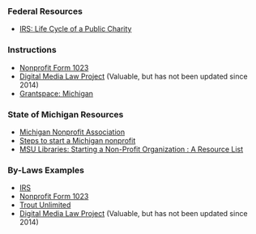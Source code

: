 ### Federal Resources

* [IRS: Life Cycle of a Public Charity](https://www.irs.gov/charities-non-profits/charitable-organizations/life-cycle-of-a-public-charity)

### Instructions

* [Nonprofit Form 1023](http://form1023.org/how-to-draft-nonprofit-bylaws-with-examples)
* [Digital Media Law Project](http://www.dmlp.org/legal-guide/bylaws-nonprofit-corporations)
  \(Valuable, but has not been updated since 2014\)
* [Grantspace: Michigan](http://grantspace.org/tools/nonprofit-startup-resources-by-state/michigan)

### State of Michigan Resources

* [Michigan Nonprofit Association](https://www.mnaonline.org/)
* [Steps to start a Michigan nonprofit](https://www.kpl.gov/uploadedFiles/One_Place/MNA-Starting-a-Nonprofit%281%29.pdf)
* [MSU Libraries: Starting a Non-Profit Organization : A Resource List](http://staff.lib.msu.edu/harris23/grants/znpbib.htm)

### By-Laws Examples

* [IRS](https://www.irs.gov/charities-non-profits/other-non-profits/exempt-organization-bylaws)
* [Nonprofit Form 1023](http://form1023.org/how-to-draft-nonprofit-bylaws-with-examples)
* [Trout Unlimited](http://www.tu.org/sites/default/files/ATU_Bylaws_9310256_18.pdf)
* [Digital Media Law Project](http://www.dmlp.org/legal-guide/bylaws-nonprofit-corporations)
  \(Valuable, but has not been updated since 2014\)



